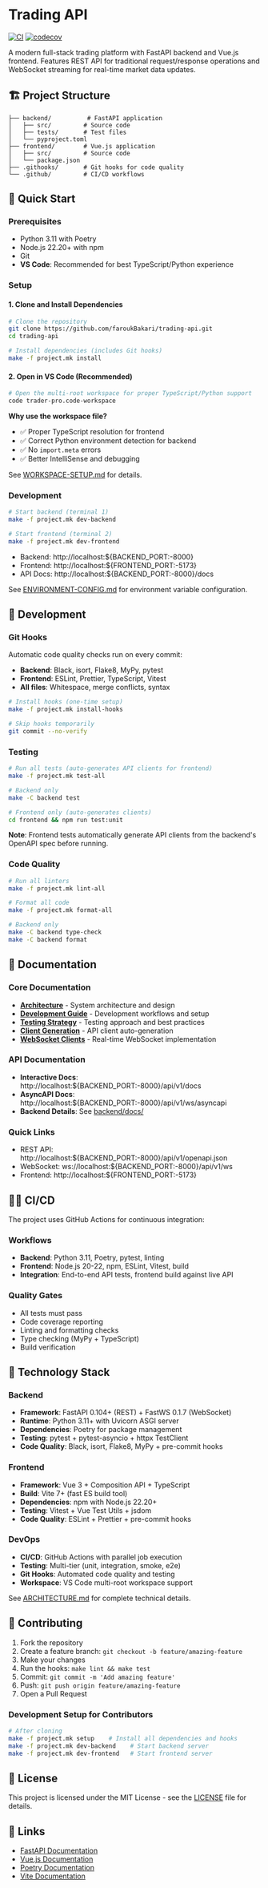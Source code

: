 # Trading API

[![CI](https://github.com/faroukBakari/trading-api/actions/workflows/ci.yml/badge.svg)](https://github.com/faroukBakari/trading-api/actions/workflows/ci.yml)
[![codecov](https://codecov.io/gh/faroukBakari/trading-api/branch/main/graph/badge.svg)](https://codecov.io/gh/faroukBakari/trading-api)

A modern full-stack trading platform with FastAPI backend and Vue.js frontend. Features REST API for traditional request/response operations and WebSocket streaming for real-time market data updates.

## 🏗️ Project Structure

```
├── backend/          # FastAPI application
│   ├── src/         # Source code
│   ├── tests/       # Test files
│   └── pyproject.toml
├── frontend/        # Vue.js application
│   ├── src/         # Source code
│   └── package.json
├── .githooks/       # Git hooks for code quality
└── .github/         # CI/CD workflows
```

## 🚀 Quick Start

### Prerequisites

- Python 3.11 with Poetry
- Node.js 22.20+ with npm
- Git
- **VS Code**: Recommended for best TypeScript/Python experience

### Setup

#### 1. Clone and Install Dependencies

```bash
# Clone the repository
git clone https://github.com/faroukBakari/trading-api.git
cd trading-api

# Install dependencies (includes Git hooks)
make -f project.mk install
```

#### 2. Open in VS Code (Recommended)

```bash
# Open the multi-root workspace for proper TypeScript/Python support
code trader-pro.code-workspace
```

**Why use the workspace file?**

- ✅ Proper TypeScript resolution for frontend
- ✅ Correct Python environment detection for backend
- ✅ No `import.meta` errors
- ✅ Better IntelliSense and debugging

See [WORKSPACE-SETUP.md](./WORKSPACE-SETUP.md) for details.

### Development

```bash
# Start backend (terminal 1)
make -f project.mk dev-backend

# Start frontend (terminal 2)
make -f project.mk dev-frontend
```

- Backend: http://localhost:${BACKEND_PORT:-8000}
- Frontend: http://localhost:${FRONTEND_PORT:-5173}
- API Docs: http://localhost:${BACKEND_PORT:-8000}/docs

See [ENVIRONMENT-CONFIG.md](./ENVIRONMENT-CONFIG.md) for environment variable configuration.

## 🔧 Development

### Git Hooks

Automatic code quality checks run on every commit:

- **Backend**: Black, isort, Flake8, MyPy, pytest
- **Frontend**: ESLint, Prettier, TypeScript, Vitest
- **All files**: Whitespace, merge conflicts, syntax

```bash
# Install hooks (one-time setup)
make -f project.mk install-hooks

# Skip hooks temporarily
git commit --no-verify
```

### Testing

```bash
# Run all tests (auto-generates API clients for frontend)
make -f project.mk test-all

# Backend only
make -C backend test

# Frontend only (auto-generates clients)
cd frontend && npm run test:unit
```

**Note**: Frontend tests automatically generate API clients from the backend's OpenAPI spec before running.

### Code Quality

```bash
# Run all linters
make -f project.mk lint-all

# Format all code
make -f project.mk format-all

# Backend only
make -C backend type-check
make -C backend format
```

## 📖 Documentation

### Core Documentation

- **[Architecture](ARCHITECTURE.md)** - System architecture and design
- **[Development Guide](docs/DEVELOPMENT.md)** - Development workflows and setup
- **[Testing Strategy](docs/TESTING.md)** - Testing approach and best practices
- **[Client Generation](docs/CLIENT-GENERATION.md)** - API client auto-generation
- **[WebSocket Clients](docs/WEBSOCKET-CLIENTS.md)** - Real-time WebSocket implementation

### API Documentation

- **Interactive Docs**: http://localhost:${BACKEND_PORT:-8000}/api/v1/docs
- **AsyncAPI Docs**: http://localhost:${BACKEND_PORT:-8000}/api/v1/ws/asyncapi
- **Backend Details**: See [backend/docs/](backend/docs/)

### Quick Links

- REST API: http://localhost:${BACKEND_PORT:-8000}/api/v1/openapi.json
- WebSocket: ws://localhost:${BACKEND_PORT:-8000}/api/v1/ws
- Frontend: http://localhost:${FRONTEND_PORT:-5173}

## 🏃‍♂️ CI/CD

The project uses GitHub Actions for continuous integration:

### Workflows

- **Backend**: Python 3.11, Poetry, pytest, linting
- **Frontend**: Node.js 20-22, npm, ESLint, Vitest, build
- **Integration**: End-to-end API tests, frontend build against live API

### Quality Gates

- All tests must pass
- Code coverage reporting
- Linting and formatting checks
- Type checking (MyPy + TypeScript)
- Build verification

## 📁 Technology Stack

### Backend

- **Framework**: FastAPI 0.104+ (REST) + FastWS 0.1.7 (WebSocket)
- **Runtime**: Python 3.11+ with Uvicorn ASGI server
- **Dependencies**: Poetry for package management
- **Testing**: pytest + pytest-asyncio + httpx TestClient
- **Code Quality**: Black, isort, Flake8, MyPy + pre-commit hooks

### Frontend

- **Framework**: Vue 3 + Composition API + TypeScript
- **Build**: Vite 7+ (fast ES build tool)
- **Dependencies**: npm with Node.js 22.20+
- **Testing**: Vitest + Vue Test Utils + jsdom
- **Code Quality**: ESLint + Prettier + pre-commit hooks

### DevOps

- **CI/CD**: GitHub Actions with parallel job execution
- **Testing**: Multi-tier (unit, integration, smoke, e2e)
- **Git Hooks**: Automated code quality and testing
- **Workspace**: VS Code multi-root workspace support

See [ARCHITECTURE.md](ARCHITECTURE.md) for complete technical details.

## 🤝 Contributing

1. Fork the repository
2. Create a feature branch: `git checkout -b feature/amazing-feature`
3. Make your changes
4. Run the hooks: `make lint && make test`
5. Commit: `git commit -m 'Add amazing feature'`
6. Push: `git push origin feature/amazing-feature`
7. Open a Pull Request

### Development Setup for Contributors

```bash
# After cloning
make -f project.mk setup    # Install all dependencies and hooks
make -f project.mk dev-backend    # Start backend server
make -f project.mk dev-frontend   # Start frontend server
```

## 📜 License

This project is licensed under the MIT License - see the [LICENSE](LICENSE) file for details.

## 🔗 Links

- [FastAPI Documentation](https://fastapi.tiangolo.com/)
- [Vue.js Documentation](https://vuejs.org/)
- [Poetry Documentation](https://python-poetry.org/)
- [Vite Documentation](https://vitejs.dev/)
